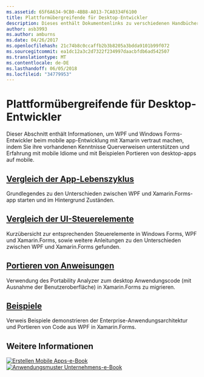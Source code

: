 ```yaml
---
ms.assetid: 65F6A634-9CB0-4BB8-A013-7CA0334F6100
title: Plattformübergreifende für Desktop-Entwickler
description: Dieses enthält Dokumentenlinks zu verschiedenen Handbüchern, die für WPF und Windows Forms-Entwickler Xamarin.Forms beschreiben. Die verknüpfte Inhalte untersucht Anwendungslebenszyklus, Benutzeroberflächen-Steuerelemente, Anleitungen und Beispielen portieren.
author: asb3993
ms.author: amburns
ms.date: 04/26/2017
ms.openlocfilehash: 21c74b8c0ccaffb2b3b8205a3bdda9101b99f072
ms.sourcegitcommit: ea1dc12a3c2d7322f234997daacbfdb6ad542507
ms.translationtype: MT
ms.contentlocale: de-DE
ms.lasthandoff: 06/05/2018
ms.locfileid: "34779953"
---
```

# <a name="cross-platform-for-desktop-developers"></a>Plattformübergreifende für Desktop-Entwickler

Dieser Abschnitt enthält Informationen, um WPF und Windows Forms-Entwickler beim mobile app-Entwicklung mit Xamarin vertraut machen, indem Sie ihre vorhandenen Kenntnisse Querverweisen unterstützen und Erfahrung mit mobile Idiome und mit Beispielen Portieren von desktop-apps auf mobile.

## <a name="app-lifecycle-comparisonlifecyclemd"></a>[Vergleich der App-Lebenszyklus](lifecycle.md)

Grundlegendes zu den Unterschieden zwischen WPF und Xamarin.Forms-app starten und im Hintergrund Zuständen.

## <a name="ui-controls-comparisoncontrolsindexmd"></a>[Vergleich der UI-Steuerelemente](controls/index.md)

Kurzübersicht zur entsprechenden Steuerelemente in Windows Forms, WPF und Xamarin.Forms, sowie weitere Anleitungen zu den Unterschieden zwischen WPF und Xamarin.Forms gefunden.

## <a name="porting-guidanceportingmd"></a>[Portieren von Anweisungen](porting.md)

Verwendung des Portability Analyzer zum desktop Anwendungscode (mit Ausnahme der Benutzeroberfläche) in Xamarin.Forms zu migrieren.

## <a name="samplessamplesmd"></a>[Beispiele](samples.md)

Verweis Beispiele demonstrieren der Enterprise-Anwendungsarchitektur und Portieren von Code aus WPF in Xamarin.Forms.

## <a name="learn-more"></a>Weitere Informationen

[![Erstellen Mobile Apps-e-Book](images/creating-sml.png)](~/xamarin-forms/creating-mobile-apps-xamarin-forms/index.md) [ ![Anwendungsmuster Unternehmens-e-Book](images/enterprise-sml.png)](~/xamarin-forms/enterprise-application-patterns/index.md)
